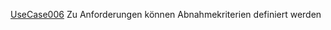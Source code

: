 [UseCase006](../requirements/UseCase006.md)  Zu Anforderungen können Abnahmekriterien definiert werden